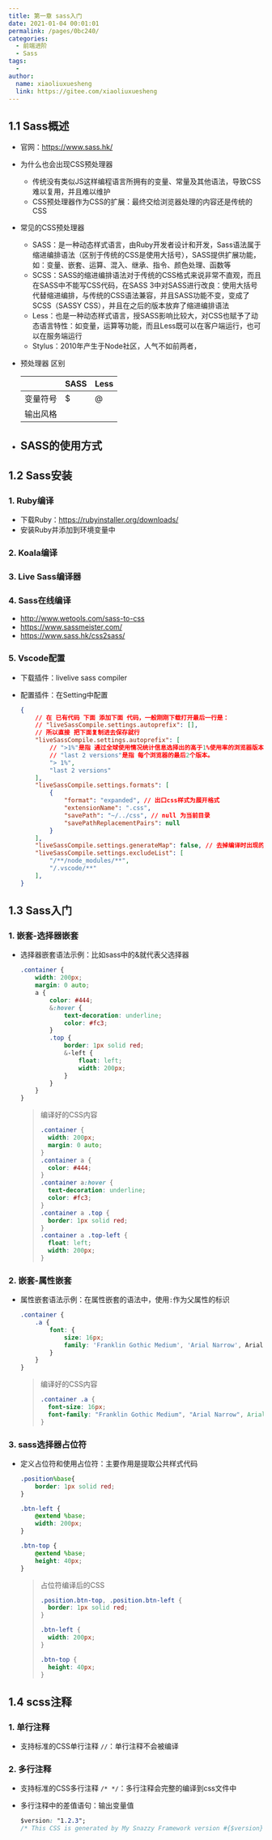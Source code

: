 ```yaml
---
title: 第一章 sass入门
date: 2021-01-04 00:01:01
permalink: /pages/0bc240/
categories:
  - 前端进阶
  - Sass
tags:
  - 
author: 
  name: xiaoliuxuesheng
  link: https://gitee.com/xiaoliuxuesheng
---
```


## 1.1 Sass概述

- 官网：https://www.sass.hk/

- 为什么也会出现CSS预处理器

  - 传统没有类似JS这样编程语言所拥有的变量、常量及其他语法，导致CSS难以复用，并且难以维护
  - CSS预处理器作为CSS的扩展：最终交给浏览器处理的内容还是传统的CSS

- 常见的CSS预处理器

  - SASS：是一种动态样式语言，由Ruby开发者设计和开发，Sass语法属于缩进编排语法（区别于传统的CSS是使用大括号），SASS提供扩展功能，如：变量、嵌套、运算、混入、继承、指令、颜色处理、函数等
  - SCSS：SASS的缩进编排语法对于传统的CSS格式来说非常不直观，而且在SASS中不能写CSS代码，在SASS 3中对SASS进行改良：使用大括号代替缩进编排，与传统的CSS语法兼容，并且SASS功能不变，变成了SCSS（SASSY CSS），并且在之后的版本放弃了缩进编排语法
  - Less：也是一种动态样式语言，授SASS影响比较大，对CSS也赋予了动态语言特性：如变量，运算等功能，而且Less既可以在客户端运行，也可以在服务端运行
  - Stylus：2010年产生于Node社区，人气不如前两者，

- 预处理器 区别

  |          | SASS | Less |
  | -------- | ---- | ---- |
  | 变量符号 | $    | @    |
  | 输出风格 |      |      |

- SASS的使用方式
  - 

## 1.2 Sass安装

### 1. Ruby编译

- 下载Ruby：https://rubyinstaller.org/downloads/
- 安装Ruby并添加到环境变量中

### 2. Koala编译

### 3. Live Sass编译器

### 4. Sass在线编译

- http://www.wetools.com/sass-to-css
- https://www.sassmeister.com/
- https://www.sass.hk/css2sass/

### 5. Vscode配置

- 下载插件：livelive sass compiler

- 配置插件：在Setting中配置

  ```json
  {
      // 在 已有代码 下面 添加下面 代码，一般刚刚下载打开最后一行是：
      // "liveSassCompile.settings.autoprefix": [],
      // 所以直接 把下面复制进去保存就行
      "liveSassCompile.settings.autoprefix": [
          // ">1%"是指 通过全球使用情况统计信息选择出的高于1%使用率的浏览器版本。
          // "last 2 versions"是指 每个浏览器的最后2个版本。
          "> 1%",
          "last 2 versions"
      ],
      "liveSassCompile.settings.formats": [
          {
              "format": "expanded", // 出口css样式为展开格式
              "extensionName": ".css",
              "savePath": "~/../css", // null 为当前目录
              "savePathReplacementPairs": null
          }
      ],
      "liveSassCompile.settings.generateMap": false, // 去掉编译时出现的css.map文件
      "liveSassCompile.settings.excludeList": [
          "/**/node_modules/**",
          "/.vscode/**"
      ],
  }
  ```

## 1.3 Sass入门

### 1. 嵌套-选择器嵌套

- 选择器嵌套语法示例：比如sass中的&就代表父选择器

  ```scss
  .container {
      width: 200px;
      margin: 0 auto;
      a {
          color: #444;
          &:hover {
              text-decoration: underline;
              color: #fc3;
          }
          .top {
              border: 1px solid red;
              &-left {
                  float: left;
                  width: 200px;
              }
          }
      }
  }
  ```

  > 编译好的CSS内容
  >
  > ```css
  > .container {
  >   width: 200px;
  >   margin: 0 auto;
  > }
  > .container a {
  >   color: #444;
  > }
  > .container a:hover {
  >   text-decoration: underline;
  >   color: #fc3;
  > }
  > .container a .top {
  >   border: 1px solid red;
  > }
  > .container a .top-left {
  >   float: left;
  >   width: 200px;
  > }
  > ```

### 2. 嵌套-属性嵌套

- 属性嵌套语法示例：在属性嵌套的语法中，使用`:`作为父属性的标识

  ```scss
  .container {
      .a {
          font: {
              size: 16px;
              family: 'Franklin Gothic Medium', 'Arial Narrow', Arial, sans-serif;
          }
      }
  }
  ```

  > 编译好的CSS内容
  >
  > ```css
  > .container .a {
  >   font-size: 16px;
  >   font-family: "Franklin Gothic Medium", "Arial Narrow", Arial, sans-serif;
  > }
  > ```

### 3. sass选择器占位符

- 定义占位符和使用占位符：主要作用是提取公共样式代码

  ```scss
  .position%base{
      border: 1px solid red;
  }
  
  .btn-left {
      @extend %base;
      width: 200px;
  }
  
  .btn-top {
      @extend %base;
      height: 40px;
  }
  ```

  > 占位符编译后的CSS
  >
  > ```css
  > .position.btn-top, .position.btn-left {
  >   border: 1px solid red;
  > }
  > 
  > .btn-left {
  >   width: 200px;
  > }
  > 
  > .btn-top {
  >   height: 40px;
  > }
  > ```

## 1.4 scss注释

### 1. 单行注释

- 支持标准的CSS单行注释 `//`：单行注释不会被编译

### 2. 多行注释

- 支持标准的CSS多行注释 `/* */`：多行注释会完整的编译到css文件中

- 多行注释中的差值语句：输出变量值

  ```css
  $version: "1.2.3";
  /* This CSS is generated by My Snazzy Framework version #{$version}. */
  ```

  

